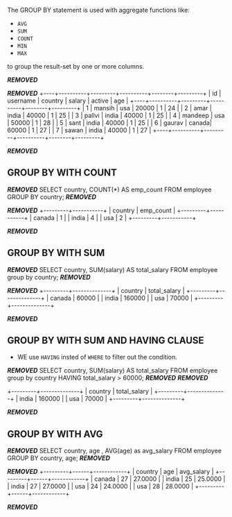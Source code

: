 The GROUP BY statement is used with aggregate functions  like:
* `AVG`
* `SUM`
* `COUNT`
* `MIN`
* `MAX` 

to group the result-set by one or more columns.

***REMOVED***

***REMOVED***
+----+----------+---------+----------+--------+---------+
| id | username | country |  salary  | active | age     |
+----+----------+---------+----------+--------+---------+
|  1 | mansih   |   usa   |  20000   |      1 | 24      |
|  2 | amar     |   india |  40000   |      1 | 25      |
|  3 | pallvi   |   india |  40000   |      1 | 25      |
|  4 | mandeep  |   usa   |  50000   |      1 | 28      |
|  5 | sant     |   india |  40000   |      1 | 25      |
|  6 | gaurav   |   canada|  60000   |      1 | 27      |
|  7 | sawan    |   india |  40000   |      1 | 27      |
+----+----------+---------+----------+--------+---------+

***REMOVED***
## GROUP BY WITH COUNT

***REMOVED***
SELECT country, COUNT(*) AS emp_count FROM employee GROUP BY country;
***REMOVED***

***REMOVED***
+---------+-----------+
| country | emp_count |
+---------+-----------+
| canada  |         1 |
| india   |         4 |
| usa     |         2 |
+---------+-----------+

***REMOVED***
## GROUP BY WITH SUM

***REMOVED***
 SELECT country, SUM(salary) AS total_salary FROM  employee group by country;
***REMOVED***

***REMOVED***
+---------+--------------+
| country | total_salary |
+---------+--------------+
| canada  |        60000 |
| india   |       160000 |
| usa     |        70000 |
+---------+--------------+

***REMOVED***

## GROUP BY WITH SUM AND HAVING CLAUSE
* WE use `HAVING` insted of `WHERE` to filter out the condition. 

***REMOVED***
SELECT country, SUM(salary) AS total_salary FROM  employee group by country HAVING total_salary > 60000;
***REMOVED***
***REMOVED***

+---------+--------------+
| country | total_salary |
+---------+--------------+
| india   |       160000 |
| usa     |        70000 |
+---------+--------------+

***REMOVED***

## GROUP BY WITH AVG

***REMOVED***
SELECT country, age , AVG(age) as avg_salary FROM employee GROUP BY country, age;
***REMOVED***

***REMOVED***
+---------+------+------------+
| country | age  | avg_salary |
+---------+------+------------+
| canada  |   27 |    27.0000 |
| india   |   25 |    25.0000 |
| india   |   27 |    27.0000 |
| usa     |   24 |    24.0000 |
| usa     |   28 |    28.0000 |
+---------+------+------------+

***REMOVED***
